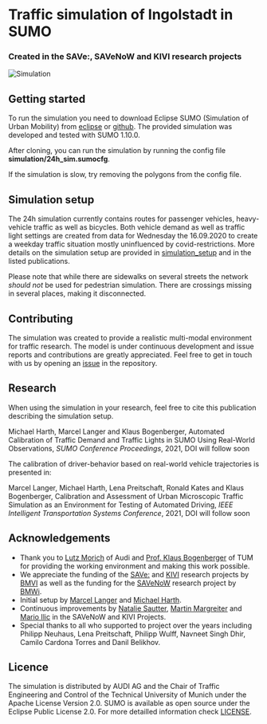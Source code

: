 # Traffic simulation of Ingolstadt in SUMO

### Created in the SAVe:, SAVeNoW and KIVI research projects

![Simulation](docs/simulation_view.png)


## Getting started

To run the simulation you need to download Eclipse SUMO (Simulation of Urban Mobility) from [eclipse](https://www.eclipse.org/sumo/) or [github](https://github.com/eclipse/sumo). The provided simulation was developed and tested with SUMO 1.10.0.

After cloning, you can run the simulation by running the config file **simulation/24h_sim.sumocfg**.

If the simulation is slow, try removing the polygons from the config file.


## Simulation setup

The 24h simulation currently contains routes for passenger vehicles, heavy-vehicle traffic as well as bicycles. Both vehicle demand as well as traffic light settings are created from data for Wednesday the 16.09.2020 to create a weekday traffic situation mostly uninfluenced by covid-restrictions. More details on the simulation setup are provided in [simulation_setup](docs/simulation_setup.md) and in the listed publications.

Please note that while there are sidewalks on several streets the network *should not* be used for pedestrian simulation.
There are crossings missing in several places, making it disconnected.


## Contributing

The simulation was created to provide a realistic multi-modal environment for traffic research. The model is under continuous development and issue reports and contributions are greatly appreciated. Feel free to get in touch with us by opening an [issue](https://github.com/TUM-VT/sumo_ingolstadt/issues) in the repository.


## Research

When using the simulation in your research, feel free to cite this publication describing the simulation setup.

Michael Harth, Marcel Langer and Klaus Bogenberger, Automated Calibration of Traffic Demand and Traffic Lights in SUMO Using Real-World Observations, *SUMO Conference Proceedings*, 2021, DOI will follow soon

The calibration of driver-behavior based on real-world vehicle trajectories is presented in:

Marcel Langer, Michael Harth, Lena Preitschaft, Ronald Kates and Klaus Bogenberger, Calibration and Assessment of Urban Microscopic Traffic Simulation as an Environment for Testing of Automated Driving, *IEEE Intelligent Transportation Systems Conference*, 2021, DOI will follow soon


## Acknowledgements

* Thank you to [Lutz Morich](https://www.linkedin.com/in/lutz-morich-in/) of Audi and [Prof. Klaus Bogenberger](https://www.mos.ed.tum.de/vt/mitarbeiter-innen/univ-prof-dr-ing-klaus-bogenberger/) of TUM for providing the working environment and making this work possible.
* We appreciate the funding of the [SAVe:](https://save-in.digital/) and [KIVI](https://www.bmvi.de/SharedDocs/DE/Artikel/DG/KI-Projekte/kivi-kuenstliche-intelligenz-im-verkehrssystem-ingolstadts.html) research projects by [BMVI](https://www.bmvi.de/DE/Home/home.html) as well as the funding for the [SAVeNoW](https://www.bmvi.de/SharedDocs/DE/Artikel/DG/AVF-projekte/savenow.html) research project by [BMWi](https://www.bmwi.de/Navigation/DE/Home/home.html).
* Initial setup by [Marcel Langer](https://www.linkedin.com/in/marcel-langer-18b3a4175/) and [Michael Harth](https://www.linkedin.com/in/michael-harth-916130145/).
* Continuous improvements by [Natalie Sautter](https://www.mos.ed.tum.de/vt/mitarbeiter-innen/sautter-natalie/), [Martin Margreiter](https://www.mos.ed.tum.de/vt/mitarbeiter-innen/margreiter-martin/) and [Mario Ilic](https://www.mos.ed.tum.de/vt/mitarbeiter-innen/ilic-mario/) in the SAVeNoW and KIVI Projects.
* Special thanks to all who supported to project over the years including Philipp Neuhaus, Lena Preitschaft, Philipp Wulff, Navneet Singh Dhir, Camilo Cardona Torres and Danil Belikhov.


## Licence

The simulation is distributed by AUDI AG and the Chair of Traffic Engineering and Control of the Technical University of Munich under the Apache License Version 2.0. SUMO is available as open source under the Eclipse Public License 2.0. For more detailled information check [LICENSE](LICENSE.md). 
